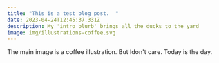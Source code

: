 ```yaml
---
title: "This is a test blog post.  "
date: 2023-04-24T12:45:37.331Z
description: My 'intro blurb' brings all the ducks to the yard
image: img/illustrations-coffee.svg
---
```

The main image is a coffee illustration.  But Idon't care.  Today is the day.